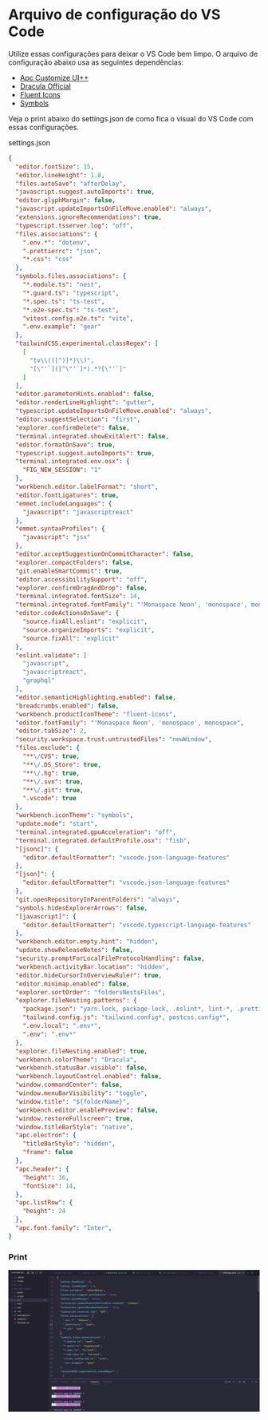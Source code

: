 # Arquivo de configuração do VS Code 

Utilize essas configurações para deixar o VS Code bem limpo. O arquivo de configuração abaixo usa as seguintes dependências:

- [Apc Customize UI++](https://marketplace.visualstudio.com/items?itemName=drcika.apc-extension)
- [Dracula Official](https://marketplace.visualstudio.com/items?itemName=dracula-theme.theme-dracula)
- [Fluent Icons](https://marketplace.visualstudio.com/items?itemName=miguelsolorio.fluent-icons)
- [Symbols](https://marketplace.visualstudio.com/items?itemName=miguelsolorio.symbols)

Veja o print abaixo do settings.json de como fica o visual do VS Code com essas configurações.

settings.json

```json
{
  "editor.fontSize": 15,
  "editor.lineHeight": 1.8,
  "files.autoSave": "afterDelay",
  "javascript.suggest.autoImports": true,
  "editor.glyphMargin": false,
  "javascript.updateImportsOnFileMove.enabled": "always",
  "extensions.ignoreRecommendations": true,
  "typescript.tsserver.log": "off",
  "files.associations": {
    ".env.*": "dotenv",
    ".prettierrc": "json",
    "*.css": "css"
  },
  "symbols.files.associations": {
    "*.module.ts": "nest",
    "*.guard.ts": "typescript",
    "*.spec.ts": "ts-test",
    "*.e2e-spec.ts": "ts-test",
    "vitest.config.e2e.ts": "vite",
    ".env.example": "gear"
  },
  "tailwindCSS.experimental.classRegex": [
    [
      "tv\\(([^)]*)\\)",
      "[\"'`]([^\"'`]*).*?[\"'`]"
    ]
  ],
  "editor.parameterHints.enabled": false,
  "editor.renderLineHighlight": "gutter",
  "typescript.updateImportsOnFileMove.enabled": "always",
  "editor.suggestSelection": "first",
  "explorer.confirmDelete": false,
  "terminal.integrated.showExitAlert": false,
  "editor.formatOnSave": true,
  "typescript.suggest.autoImports": true,
  "terminal.integrated.env.osx": {
    "FIG_NEW_SESSION": "1"
  },
  "workbench.editor.labelFormat": "short",
  "editor.fontLigatures": true,
  "emmet.includeLanguages": {
    "javascript": "javascriptreact"
  },
  "emmet.syntaxProfiles": {
    "javascript": "jsx"
  },
  "editor.acceptSuggestionOnCommitCharacter": false,
  "explorer.compactFolders": false,
  "git.enableSmartCommit": true,
  "editor.accessibilitySupport": "off",
  "explorer.confirmDragAndDrop": false,
  "terminal.integrated.fontSize": 14,
  "terminal.integrated.fontFamily": "'Monaspace Neon', 'monospace', monospace",
  "editor.codeActionsOnSave": {
    "source.fixAll.eslint": "explicit",
    "source.organizeImports": "explicit",
    "source.fixAll": "explicit"
  },
  "eslint.validate": [
    "javascript",
    "javascriptreact",
    "graphql"
  ],
  "editor.semanticHighlighting.enabled": false,
  "breadcrumbs.enabled": false,
  "workbench.productIconTheme": "fluent-icons",
  "editor.fontFamily": "'Monaspace Neon', 'monospace', monospace",
  "editor.tabSize": 2,
  "security.workspace.trust.untrustedFiles": "newWindow",
  "files.exclude": {
    "**\/CVS": true,
    "**\/.DS_Store": true,
    "**\/.hg": true,
    "**\/.svn": true,
    "**\/.git": true,
    ".vscode": true
  },
  "workbench.iconTheme": "symbols",
  "update.mode": "start",
  "terminal.integrated.gpuAcceleration": "off",
  "terminal.integrated.defaultProfile.osx": "fish",
  "[jsonc]": {
    "editor.defaultFormatter": "vscode.json-language-features"
  },
  "[json]": {
    "editor.defaultFormatter": "vscode.json-language-features"
  },
  "git.openRepositoryInParentFolders": "always",
  "symbols.hidesExplorerArrows": false,
  "[javascript]": {
    "editor.defaultFormatter": "vscode.typescript-language-features"
  },
  "workbench.editor.empty.hint": "hidden",
  "update.showReleaseNotes": false,
  "security.promptForLocalFileProtocolHandling": false,
  "workbench.activityBar.location": "hidden",
  "editor.hideCursorInOverviewRuler": true,
  "editor.minimap.enabled": false,
  "explorer.sortOrder": "foldersNestsFiles",
  "explorer.fileNesting.patterns": {
    "package.json": "yarn.lock, package-lock, .eslint*, lint-*, .prettier*, prettier*,tsconfig*, vite*, pnpm-lock*, bun.lockb, nest*, next*",
    "tailwind.config.js": "tailwind.config*, postcss.config*",
    ".env.local": ".env*",
    ".env": ".env*"
  },
  "explorer.fileNesting.enabled": true,
  "workbench.colorTheme": "Dracula",
  "workbench.statusBar.visible": false,
  "workbench.layoutControl.enabled": false,
  "window.commandCenter": false,
  "window.menuBarVisibility": "toggle",
  "window.title": "${folderName}",
  "workbench.editor.enablePreview": false,
  "window.restoreFullscreen": true,
  "window.titleBarStyle": "native",
  "apc.electron": {
    "titleBarStyle": "hidden",
    "frame": false
  },
  "apc.header": {
    "height": 36,
    "fontSize": 14,
  },
  "apc.listRow": {
    "height": 24
  },
  "apc.font.family": "Inter",
}
```
### Print
![Print do VS Code com as configurações acima](https://raw.githubusercontent.com/jesielviana/vs-code-settings/5a87251514812186c60e565f877aa00f98069fed/vscode.png)

